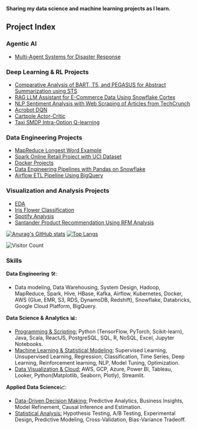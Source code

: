 **Sharing my data science and machine learning projects as I learn.**
<!--
**bhargaviHQ/bhargaviHQ** is a ✨ _special_ ✨ repository because its `README.md` (this file) appears on your GitHub profile.
Here are some ideas to get you started:
- 🔭 I’m currently working on ...
- 🌱 I’m currently learning ...
- 👯 I’m looking to collaborate on ...
- 🤔 I’m looking for help with ...
- 💬 Ask me about ...
- 📫 How to reach me: ...
- 😄 Pronouns: ...
- ⚡ Fun fact: ...
-->
## Project Index

### Agentic AI
- [Multi-Agent Systems for Disaster Response](https://github.com/bhargaviHQ/multiagent-ai-disaster-response)
  
### Deep Learning & RL Projects
- [Comparative Analysis of BART, T5, and PEGASUS for Abstract Summarization using STS](https://github.com/bhargaviHQ/arxiv-ai-digest)
- [RAG LLM Assistant for E-Commerce Data Using Snowflake Cortex](https://github.com/bhargaviHQ/rag-llm-assistant-with-snowflake-cortex) 
- [NLP Sentiment Analysis with Web Scraping of Articles from TechCrunch](https://github.com/bhargaviHQ/nlp-sentiment-scraping-techcrunch) 
- [Acrobot DQN](https://github.com/bhargaviHQ/ml-algorithms-playground/blob/main/CS6700-Reinforcement-Learning/Assignments/Acrobot_DQN.ipynb)
- [Cartpole Actor-Critic](https://github.com/bhargaviHQ/ml-algorithms-playground/blob/main/CS6700-Reinforcement-Learning/Assignments/Cartpole_Actor-Critic.ipynb)
- [Taxi SMDP Intra-Option Q-learning](https://github.com/bhargaviHQ/ml-algorithms-playground/blob/main/CS6700-Reinforcement-Learning/Assignments/Taxi_Qlearning.ipynb)

### Data Engineering Projects
- [MapReduce Longest Word Example](https://github.com/bhargaviHQ/data-engineering-dev/tree/main/MapReduce)
- [Spark Online Retail Project with UCI Dataset](https://github.com/bhargaviHQ/data-engineering-dev/tree/main/pyspark-online-retail)
- [Docker Projects](https://github.com/bhargaviHQ/docker-projects/tree/main)
- [Data Engineering Pipelines with Pandas on Snowflake](https://github.com/bhargaviHQ/Pandas-Snowflake-Customer-Profile-Pipeline)
- [Airflow ETL Pipeline Using BigQuery](https://github.com/bhargaviHQ/airflow-data-pipelines)


### Visualization and Analysis Projects
- [EDA](https://github.com/bhargaviHQ/ml-algorithms-playground/blob/main/Visualization/eda-dataset.ipynb)
- [Iris Flower Classification](https://github.com/bhargaviHQ/ml-algorithms-playground/blob/main/Iris_Flower_Classification.ipynb)
- [Spotify Analysis](https://github.com/bhargaviHQ/ml-algorithms-playground/tree/main/spotify-analysis)
- [Santander Product Recommendation Using RFM Analysis](https://github.com/bhargaviHQ/ml-algorithms-playground/blob/main/Santander_Product_Recommendation.ipynb)

[![Anurag's GitHub stats](https://github-readme-stats.vercel.app/api?username=bhargaviHQ&show_icons=true&theme=dark&hide=issues,contribs)](https://github.com/bhargaviHQ) [![Top Langs](https://github-readme-stats.vercel.app/api/top-langs/?username=bhargaviHQ&layout=compact)](https://github.com/bhargaviHQ)

![Visitor Count](https://profile-counter.glitch.me/{bhargaviHQ}/count.svg)

### Skills

**Data Engineering** 🛠️: 
- Data modeling, Data Warehousing, System Design, Hadoop, MapReduce, Spark, Hive, HBase, Kafka, Airflow, Kubernetes, Docker, AWS (Glue, EMR, S3, RDS, DynamoDB, Redshift), Snowflake, Databricks, Google Cloud Platform, BigQuery.
  
**Data Science & Analytics 📊:**
- <ins>Programming & Scripting:</ins> Python (TensorFlow, PyTorch, Scikit-learn), Java, Scala, ReactJS, PostgreSQL, SQL, R, NoSQL, Excel, Jupyter Notebooks.
- <ins>Machine Learning & Statistical Modeling:</ins> Supervised Learning, Unsupervised Learning, Regression, Classification, Time Series, Deep Learning, Reinforcement learning, NLP, Model Tuning, Optimization.
- <ins>Data Visualization & Cloud:</ins> AWS, GCP, Azure, Power BI, Tableau, Looker, Python(Matplotlib, Seaborn, Plotly), Streamlit.

**Applied Data Science📈**:
- <ins>Data-Driven Decision Making:</ins> Predictive Analytics, Business Insights, Model Refinement, Causal Inference and Estimation.
- <ins>Statistical Analysis:</ins> Hypothesis Testing, A/B Testing, Experimental Design, Predictive Modeling, Cross-Validation, Bias-Variance Tradeoff.
